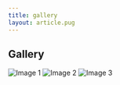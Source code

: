 ```yaml
---
title: gallery
layout: article.pug
---
```


## Gallery
![Image 1](/images/image-1-placeholder.jpg)
![Image 2](/images/image-2-placeholder.jpg)
![Image 3](/images/image-3-placeholder.jpg)
